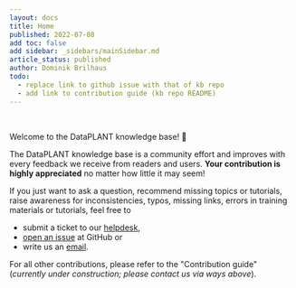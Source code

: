 ```yaml
---
layout: docs
title: Home
published: 2022-07-08
add toc: false
add sidebar: _sidebars/mainSidebar.md
article_status: published
author: Dominik Brilhaus
todo:
  - replace link to github issue with that of kb repo
  - add link to contribution guide (kb repo README)
---
```


<br>

Welcome to the DataPLANT knowledge base! 👋

The DataPLANT knowledge base is a community effort and improves with every feedback we receive from readers and users.
**Your contribution is highly appreciated** no matter how little it may seem!

If you just want to ask a question, recommend missing topics or tutorials, raise awareness for inconsistencies, typos, missing links, errors in training materials or tutorials, feel free to

- submit a ticket to our [helpdesk](https://helpdesk.nfdi4plants.org/?topic=ResearchDataManagement_Teaching),
- [open an issue](https://github.com/nfdi4plants/nfdi4plants.knowledgebase/issues/new/) at GitHub or
- write us an <a href="javascript:location='mailto:\u0069\u006e\u0066\u006f\u0040\u006e\u0066\u0064\u0069\u0034\u0070\u006c\u0061\u006e\u0074\u0073\u002e\u006f\u0072\u0067';void 0">email</a>.

For all other contributions, please refer to the "Contribution guide" (*currently under construction; please contact us via ways above*).